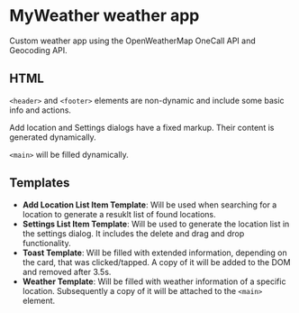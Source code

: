 # MyWeather weather app

Custom weather app using the OpenWeatherMap OneCall API and Geocoding API.

## HTML

`<header>` and `<footer>` elements are non-dynamic and include some basic info and actions.

Add location and Settings dialogs have a fixed markup. Their content is generated dynamically.

`<main>` will be filled dynamically.

## Templates

- **Add Location List Item Template**: Will be used when searching for a location to generate a resuklt list of found locations.
- **Settings List Item Template**: Will be used to generate the location list in the settings dialog. It includes the delete and drag and drop functionality.
- **Toast Template**: Will be filled with extended information, depending on the card, that was clicked/tapped. A copy of it will be added to the DOM and removed after 3.5s.
- **Weather Template**: Will be filled with weather information of a specific location. Subsequently a copy of it will be attached to the `<main>` element.
